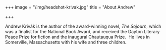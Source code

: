 +++
image = "/img/headshot-krivak.jpg"
title = "About Andrew"

+++

Andrew Kriv&aacute;k is the author of the award-winning novel, *The Sojourn*, which was a finalist for the National Book Award, and received the Dayton Literary Peace Prize for fiction and the inaugural Chautauqua Prize. &nbsp;He lives in Somerville, Massachusetts with his wife and three children.